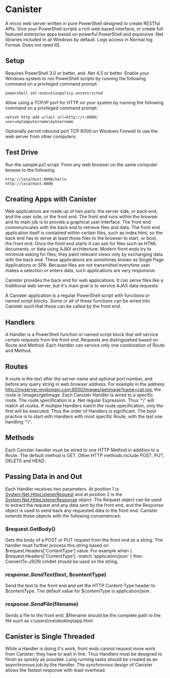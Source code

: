 Canister
========

A micro web server written in pure PowerShell designed to create RESTful APIs. Give your PowerShell scripts a rich web based interface, or create full featured enterprise apps based on powerful PowerShell and expansive .Net libraries included in all Windows by default. Logs access in Normal log Format. Does not need IIS.

Setup
-----
Requires PowerShell 3.0 or better, and .Net 4.5 or better. Enable your Windows system to run PowerShell scripts by running the following command on a privileged command prompt:

    powershell set-executionpolicy unrestricted
    
Allow using a TCP/IP port for HTTP on your system by running the following command on a privileged command prompt:

    netssh http add urlacl url=http://+:8000/ user=myComputername\myUsername
    
Optionally permit inbound port TCP 8000 on Windows Firewall to use the web server from other computers.

Test Drive
----------
Run the sample.ps1 script. From any web browser on the same computer browse to the following:

    http://localhost:8000/hello
    http://localhost:8000

Creating Apps with Canister
---------------------------
Web applications are made up of two parts: the server side, or back end, and the user side, or the front end. The front end runs within the browser and its main job is to provide a graphical user interface. The front end commnunicates with the back end to retrieve files and data. The front end application itself is contained within certain files, such as index.html, so the back end has to serve at least those files to the browser to start, or boot, the front end. Once the front end starts it can ask for files such as HTML documents, or data using AJAX architecture. Modern front ends try to minimize asking for files; they paint relevant views only by exchanging data with the back end. These applications are sometimes known as Single Page Applications or SPA. Because files are not transmitted everytime user makes a selection or enters data, such applications are very responsive.

Canister provides the back end for web applications. It can serve files like a traditional web server, but it's main goal is to service AJAX data requests.

A Canister application is a regular PowerShell script with functions or named script blocks. Some or all of these functions can be wired into Canister such that these can be called by the front end.

Handlers
--------
A Handler is a PowerShell function or named script block that will service certain requests from the front end. Requests are distinguished based on Route and Method. Each Handler can service only one combination of Route and Method.

Routes
------
A route is the text after the server name and optional port number, and before any query string in web browser address. For example in the address http://myserver.mydomain.com:8000/images/getimage?name=cat.jpg, the route is /images/getimage. Each Canister Handler is wired to a specific route. The route specification is a .Net regular Expression. Thus '^/' will match all routes. If multiple Handlers match the route specification, only the first will be executed. Thus the order of Handlers is significant. The best practice is to start with Handlers with most specific Route, with the last one handling '^/'.

Methods
-------
Each Canister handler must be wired to one HTTP Method in addition to a Route. The default method is GET. Other HTTP methods include POST, PUT, DELETE and HEAD.

Passing Data in and Out
-----------------------
Each Handler receives two parameters. At position 1 is [System.Net.HttpListenerRequest](http://msdn.microsoft.com/en-us/library/system.net.httplistenerrequest(v=vs.110).aspx) and at position 2 is the [System.Net.HttpListenerResponse](http://msdn.microsoft.com/en-us/library/system.net.httplistenerresponse(v=vs.110).aspx) object. The Request object can be used to extract the request and any data sent by the front end, and the Response object is used to send back any requested data to the front end. Canister extends these objects with the following conveniences:

### $request.GetBody()
Gets the body of a POST or PUT request from the front end as a string. The handler must further process this string based on $request.Headers['ContentType'] value. For example when { $request.Headers['ContentType'] -match 'application/json' } then ConvertTo-JSON cmdlet should be used on the string.

### $response.SendText($text, $contentType)
Send the text to the front end and set the HTTP Content-Type header to $contentType. The default value for $contentType is application/json.

### $response.SendFile($filename)
Sends a file to the front end. $filename should be the complete path to the file such as c:\users\me\desktop\app.html.

Canister is Single Threaded
---------------------------
While a Handler is doing it's work, front ends cannot request more work from Canister; they have to wait in line. Thus Handlers must be designed to finish as quickly as possible. Long running tasks should be created as an asynchronous job by the Handler. The synchronous design of Canister allows the fastest response with least overhead.
